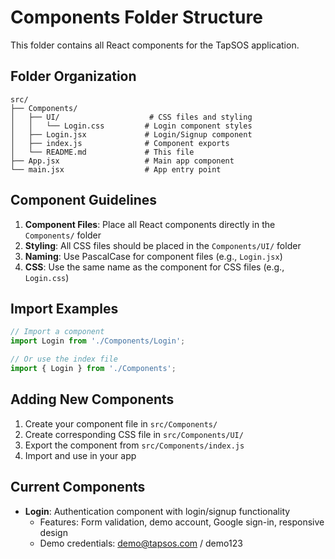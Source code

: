 # Components Folder Structure

This folder contains all React components for the TapSOS application.

## Folder Organization

```
src/
├── Components/
│   ├── UI/                    # CSS files and styling
│   │   └── Login.css         # Login component styles
│   ├── Login.jsx             # Login/Signup component
│   ├── index.js              # Component exports
│   └── README.md             # This file
├── App.jsx                   # Main app component
└── main.jsx                  # App entry point
```

## Component Guidelines

1. **Component Files**: Place all React components directly in the `Components/` folder
2. **Styling**: All CSS files should be placed in the `Components/UI/` folder
3. **Naming**: Use PascalCase for component files (e.g., `Login.jsx`)
4. **CSS**: Use the same name as the component for CSS files (e.g., `Login.css`)

## Import Examples

```javascript
// Import a component
import Login from './Components/Login';

// Or use the index file
import { Login } from './Components';
```

## Adding New Components

1. Create your component file in `src/Components/`
2. Create corresponding CSS file in `src/Components/UI/`
3. Export the component from `src/Components/index.js`
4. Import and use in your app

## Current Components

- **Login**: Authentication component with login/signup functionality
  - Features: Form validation, demo account, Google sign-in, responsive design
  - Demo credentials: demo@tapsos.com / demo123 